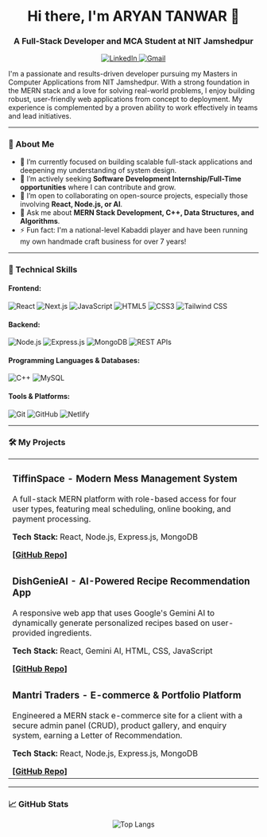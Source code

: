 <h1 align="center">Hi there, I'm ARYAN TANWAR 👋</h1>

<h3 align="center">A Full-Stack Developer and MCA Student at NIT Jamshedpur</h3>

<p align="center">
  <a href="https://www.linkedin.com/in/aryan-tanwar-440a76235/" target="_blank">
    <img src="https://img.shields.io/badge/LinkedIn-0077B5?style=for-the-badge&logo=linkedin&logoColor=white" alt="LinkedIn"/>
  </a>
  <a href="mailto:aryantanwar2001@gmail.com">
    <img src="https://img.shields.io/badge/Gmail-D14836?style=for-the-badge&logo=gmail&logoColor=white" alt="Gmail"/>
  </a>
</p>

I'm a passionate and results-driven developer pursuing my Masters in Computer Applications from NIT Jamshedpur. With a strong foundation in the MERN stack and a love for solving real-world problems, I enjoy building robust, user-friendly web applications from concept to deployment. My experience is complemented by a proven ability to work effectively in teams and lead initiatives.

---

### 🚀 About Me

-   🔭 I’m currently focused on building scalable full-stack applications and deepening my understanding of system design.
-   🌱 I’m actively seeking **Software Development Internship/Full-Time opportunities** where I can contribute and grow.
-   👯 I’m open to collaborating on open-source projects, especially those involving **React, Node.js, or AI**.
-   💬 Ask me about **MERN Stack Development, C++, Data Structures, and Algorithms**.
-   ⚡ Fun fact: I'm a national-level Kabaddi player and have been running my own handmade craft business for over 7 years!

---

### 💼 Technical Skills

<h4>Frontend:</h4>
<p>
  <img src="https://img.shields.io/badge/React-20232A?style=for-the-badge&logo=react&logoColor=61DAFB" alt="React"/>
  <img src="https://img.shields.io/badge/Next.js-000000?style=for-the-badge&logo=nextdotjs&logoColor=white" alt="Next.js"/>
  <img src="https://img.shields.io/badge/JavaScript-F7DF1E?style=for-the-badge&logo=javascript&logoColor=black" alt="JavaScript"/>
  <img src="https://img.shields.io/badge/HTML5-E34F26?style=for-the-badge&logo=html5&logoColor=white" alt="HTML5"/>
  <img src="https://img.shields.io/badge/CSS3-1572B6?style=for-the-badge&logo=css3&logoColor=white" alt="CSS3"/>
  <img src="https://img.shields.io/badge/Tailwind_CSS-38B2AC?style=for-the-badge&logo=tailwind-css&logoColor=white" alt="Tailwind CSS"/>
</p>

<h4>Backend:</h4>
<p>
  <img src="https://img.shields.io/badge/Node.js-339933?style=for-the-badge&logo=nodedotjs&logoColor=white" alt="Node.js"/>
  <img src="https://img.shields.io/badge/Express.js-000000?style=for-the-badge&logo=express&logoColor=white" alt="Express.js"/>
  <img src="https://img.shields.io/badge/MongoDB-47A248?style=for-the-badge&logo=mongodb&logoColor=white" alt="MongoDB"/>
  <img src="https://img.shields.io/badge/REST_APIs-0277BD?style=for-the-badge&logo=api-platform&logoColor=white" alt="REST APIs"/>
</p>

<h4>Programming Languages & Databases:</h4>
<p>
  <img src="https://img.shields.io/badge/C%2B%2B-00599C?style=for-the-badge&logo=c%2B%2B&logoColor=white" alt="C++"/>
  <img src="https://img.shields.io/badge/MySQL-4479A1?style=for-the-badge&logo=mysql&logoColor=white" alt="MySQL"/>
</p>

<h4>Tools & Platforms:</h4>
<p>
  <img src="https://img.shields.io/badge/Git-F05032?style=for-the-badge&logo=git&logoColor=white" alt="Git"/>
  <img src="https://img.shields.io/badge/GitHub-181717?style=for-the-badge&logo=github&logoColor=white" alt="GitHub"/>
  <img src="https://img.shields.io/badge/Netlify-00C7B7?style=for-the-badge&logo=netlify&logoColor=white" alt="Netlify"/>
</p>

---

### 🛠️ My Projects

<table>
  <tr>
    <td width="100%">
      <h3>TiffinSpace - Modern Mess Management System</h3>
      <p>A full-stack MERN platform with role-based access for four user types, featuring meal scheduling, online booking, and payment processing.</p>
      <p><b>Tech Stack:</b> React, Node.js, Express.js, MongoDB</p>
      <a href="#"><b>[GitHub Repo]</b></a> </td>
  </tr>
  <tr>
    <td width="100%">
      <h3>DishGenieAI - AI-Powered Recipe Recommendation App</h3>
      <p>A responsive web app that uses Google's Gemini AI to dynamically generate personalized recipes based on user-provided ingredients.</p>
      <p><b>Tech Stack:</b> React, Gemini AI, HTML, CSS, JavaScript</p>
      <a href="#"><b>[GitHub Repo]</b></a> </td>
  </tr>
  <tr>
    <td width="100%">
      <h3>Mantri Traders - E-commerce & Portfolio Platform</h3>
      <p>Engineered a MERN stack e-commerce site for a client with a secure admin panel (CRUD), product gallery, and enquiry system, earning a Letter of Recommendation.</p>
      <p><b>Tech Stack:</b> React, Node.js, Express.js, MongoDB</p>
      <a href="#"><b>[GitHub Repo]</b></a> </td>
  </tr>
</table>

---

### 📈 GitHub Stats

<p align="center">
  
  <img src="https://github-readme-stats.vercel.app/api/top-langs/?username=aryantanwarr&layout=compact&theme=dracula" alt="Top Langs" />
</p>
